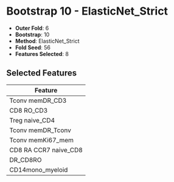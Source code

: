 # Bootstrap 10 - ElasticNet_Strict

- **Outer Fold**: 6
- **Bootstrap**: 10
- **Method**: ElasticNet_Strict
- **Fold Seed**: 56
- **Features Selected**: 8

## Selected Features

| Feature |
|---------|
| Tconv memDR_CD3 |
| CD8 RO_CD3 |
| Treg naive_CD4 |
| Tconv memDR_Tconv |
| Tconv memKi67_mem |
| CD8 RA CCR7 naive_CD8 |
| DR_CD8RO |
| CD14mono_myeloid |
